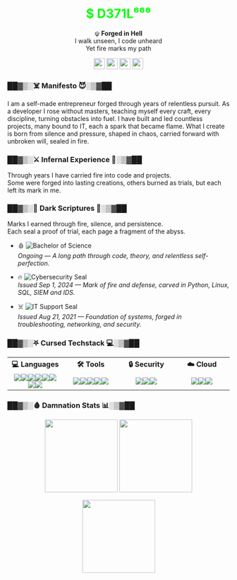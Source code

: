 <h1 align="center">
  <span style="color:#00FF00;">$ D371L⁶⁶⁶</span>
</h1>

<p align="center">
  ψ <b>Forged in Hell</b><br>
  I walk unseen, I code unheard<br>
  Yet fire marks my path
</p>

<p align="center">
  <img src="https://img.shields.io/badge/Hell-🔥-red?style=flat-square" height="25">
  <img src="https://img.shields.io/badge/Chaos-☠️-black?style=flat-square" height="25">
  <img src="https://img.shields.io/badge/Memento-Mori-darkred?style=flat-square" height="25">
  <img src="https://img.shields.io/badge/Inferno-🔥-darkred?style=flat-square" height="25">
</p>

### ██▓▒░☠️ Manifesto 😈░▒▓██
<p align="left">
I am a self-made entrepreneur forged through years of relentless pursuit.
As a developer I rose without masters, teaching myself every craft, every discipline, turning obstacles into fuel.
I have built and led countless projects, many bound to IT, each a spark that became flame.
What I create is born from silence and pressure, shaped in chaos, carried forward with unbroken will, sealed in fire.
</p>

### ██▓▒░⚔️ Infernal Experience 🔪░▒▓██
Through years I have carried fire into code and projects.  
Some were forged into lasting creations, others burned as trials, but each left its mark in me.

### ██▓▒░📖 Dark Scriptures 🔮░▒▓██  
Marks I earned through fire, silence, and persistence.  
Each seal a proof of trial, each page a fragment of the abyss.  

- 🩸 ![Bachelor of Science](https://img.shields.io/badge/UoPeople-Bachelor_of_Science_in_Computer_Science-800000?logo=bookstack&logoColor=white)  
  *Ongoing — A long path through code, theory, and relentless self-perfection.*  

- 🔥 ![Cybersecurity Seal](https://img.shields.io/badge/Google-Cybersecurity_Seal-black?logo=google&logoColor=red)  
  *Issued Sep 1, 2024 — Mark of fire and defense, carved in Python, Linux, SQL, SIEM and IDS.*  

- ☠️ ![IT Support Seal](https://img.shields.io/badge/Google-IT_Support_Seal-darkred?logo=google&logoColor=white)  
  *Issued Aug 21, 2021 — Foundation of systems, forged in troubleshooting, networking, and security.*  

### ██▓▒░⛧ Cursed Techstack 💻░▒▓██  

<table>
  <tr>
    <th width="25%">💻 Languages</th>
    <th width="25%">🛠 Tools</th>
    <th width="25%">🔒 Security</th>
    <th width="25%">☁️ Cloud</th>
  </tr>
  <tr>
    <td align="center">
  <div style="display:flex; flex-wrap:wrap; justify-content:center;">
    <img src="https://img.shields.io/badge/Python-3776AB?logo=python&logoColor=white">
    <img src="https://img.shields.io/badge/Java-007396?logo=openjdk&logoColor=white">
    <img src="https://img.shields.io/badge/PHP-777BB4?logo=php&logoColor=white">
    <img src="https://img.shields.io/badge/HTML5-E34F26?logo=html5&logoColor=white">
    <img src="https://img.shields.io/badge/CSS3-1572B6?logo=css3&logoColor=white">
    <img src="https://img.shields.io/badge/JavaScript-F7DF1E?logo=javascript&logoColor=black">
    <img src="https://img.shields.io/badge/Svelte-FF3E00?logo=svelte&logoColor=white">
    <img src="https://img.shields.io/badge/Bun-000000?logo=bun&logoColor=white">
  </div>
</td>
    <td align="center">
      <div style="display:flex; flex-wrap:wrap; justify-content:center;">
        <img src="https://img.shields.io/badge/Linux-FCC624?logo=linux&logoColor=black">
        <img src="https://img.shields.io/badge/Postman-FF6C37?logo=postman&logoColor=white">
        <img src="https://img.shields.io/badge/Ansible-EE0000?logo=ansible&logoColor=white">
        <img src="https://img.shields.io/badge/Docker-2496ED?logo=docker&logoColor=white">
        <img src="https://img.shields.io/badge/Automation-2E8B57?logo=githubactions&logoColor=white">
      </div>
    </td>
    <td align="center">
      <div style="display:flex; flex-wrap:wrap; justify-content:center;">
        <img src="https://img.shields.io/badge/AppSec-8B0000?logo=probot&logoColor=white">
        <img src="https://img.shields.io/badge/OSINT-800080?logo=internetarchive&logoColor=white">
        <img src="https://img.shields.io/badge/RF-FF4500?logo=gnubash&logoColor=white">
      </div>
    </td>
    <td align="center">
      <div style="display:flex; flex-wrap:wrap; justify-content:center;">
        <img src="https://img.shields.io/badge/Google_Cloud-4285F4?logo=googlecloud&logoColor=white">
        <img src="https://img.shields.io/badge/DigitalOcean-0080FF?logo=digitalocean&logoColor=white">
        <img src="https://img.shields.io/badge/AWS-232F3E?logo=amazonaws&logoColor=white">
      </div>
    </td>
  </tr>
</table>

### ██▓▒░🩸 Damnation Stats 📊░▒▓██ 

<p align="center">
  <img src="https://github-readme-stats.vercel.app/api?username=D371L&show_icons=true&bg_color=000000&title_color=FF0000&text_color=FFFFFF&icon_color=FF0000&hide_border=true&count_private=true" height="165">
  <img src="https://github-readme-stats.vercel.app/api/top-langs/?username=D371L&layout=compact&bg_color=000000&title_color=FF0000&text_color=FFFFFF&icon_color=FF0000&hide_border=true" height="165">
</p>

<p align="center">
  <img src="https://github-readme-streak-stats.herokuapp.com/?user=D371L&background=000000&ring=FF0000&fire=FF0000&currStreakLabel=FFFFFF&currStreakNum=FFFFFF&sideNums=FFFFFF&sideLabels=FF0000&dates=AAAAAA&hide_border=true" height="165">
</p>
